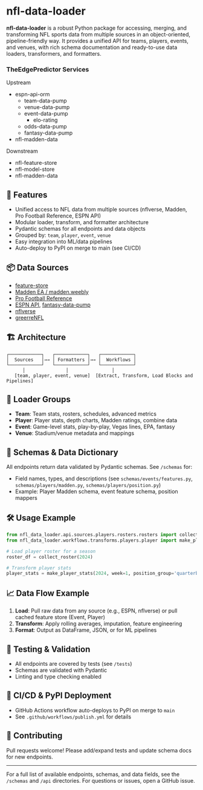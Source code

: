 
# nfl-data-loader

**nfl-data-loader** is a robust Python package for accessing, merging, and transforming NFL sports data from multiple sources in an object-oriented, pipeline-friendly way. It provides a unified API for teams, players, events, and venues, with rich schema documentation and ready-to-use data loaders, transformers, and formatters.

### TheEdgePredictor Services
Upstream
- espn-api-orm
    - team-data-pump
    - venue-data-pump
    - event-data-pump
        - elo-rating
    - odds-data-pump 
    - fantasy-data-pump
- nfl-madden-data

Downstream
- nfl-feature-store
- nfl-model-store
- nfl-madden-data


## 🚀 Features
- Unified access to NFL data from multiple sources (nflverse, Madden, Pro Football Reference, ESPN API)
- Modular loader, transform, and formatter architecture
- Pydantic schemas for all endpoints and data objects
- Grouped by: `team`, `player`, `event`, `venue`
- Easy integration into ML/data pipelines
- Auto-deploy to PyPI on merge to main (see CI/CD)

## 📦 Data Sources
- [feature-store](https://github.com/theedgepredictor/nfl-feature-store)
- [Madden EA / madden.weebly](https://github.com/theedgepredictor/nfl-madden-data)
- [Pro Football Reference](https://www.pro-football-reference.com/)
- [ESPN API](https://github.com/theedgepredictor/espn-api-orm), [fantasy-data-pump](https://github.com/theedgepredictor/fantasy-data-pump)
- [nflverse](https://github.com/nflverse/nflverse-data)
- [greerreNFL](https://github.com/greerreNFL)

## 🏗️ Architecture
```
┌────────────┐   ┌────────────┐   ┌────────────┐
│  Sources   │→→ │ Formatters │→→ │  Workflows │
└────────────┘   └────────────┘   └────────────┘
      │               │                │
   [team, player, event, venue]  [Extract, Transform, Load Blocks and Pipelines]
```

## 🧩 Loader Groups
- **Team**: Team stats, rosters, schedules, advanced metrics
- **Player**: Player stats, depth charts, Madden ratings, combine data
- **Event**: Game-level stats, play-by-play, Vegas lines, EPA, fantasy
- **Venue**: Stadium/venue metadata and mappings

## 📑 Schemas & Data Dictionary
All endpoints return data validated by Pydantic schemas. See `/schemas` for:
- Field names, types, and descriptions (see `schemas/events/features.py`, `schemas/players/madden.py`, `schemas/players/position.py`)
- Example: Player Madden schema, event feature schema, position mappers

## 🛠️ Usage Example
```python
from nfl_data_loader.api.sources.players.rosters.rosters import collect_roster
from nfl_data_loader.workflows.transforms.players.player import make_player_stats

# Load player roster for a season
roster_df = collect_roster(2024)

# Transform player stats
player_stats = make_player_stats(2024, week=1, position_group='quarterback')
```

## 📈 Data Flow Example
1. **Load**: Pull raw data from any source (e.g., ESPN, nflverse) or pull cached feature store (Event, Player)
2. **Transform**: Apply rolling averages, imputation, feature engineering
3. **Format**: Output as DataFrame, JSON, or for ML pipelines

## 🧪 Testing & Validation
- All endpoints are covered by tests (see `/tests`)
- Schemas are validated with Pydantic
- Linting and type checking enabled

## 🤖 CI/CD & PyPI Deployment
- GitHub Actions workflow auto-deploys to PyPI on merge to `main`
- See `.github/workflows/publish.yml` for details

## 🤝 Contributing
Pull requests welcome! Please add/expand tests and update schema docs for new endpoints.

---

For a full list of available endpoints, schemas, and data fields, see the `/schemas` and `/api` directories. For questions or issues, open a GitHub issue.